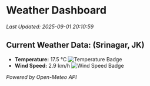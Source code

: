 
# Weather Dashboard

_Last Updated: 2025-09-01 20:10:59_

## Current Weather Data: (Srinagar, JK)
- **Temperature:** 17.5 °C ![Temperature Badge](https://img.shields.io/badge/Temperature-Low%20Temp-blue)
- **Wind Speed:** 2.9 km/h ![Wind Speed Badge](https://img.shields.io/badge/Wind%20Speed-Light%20Wind-blue)

*Powered by Open-Meteo API*
